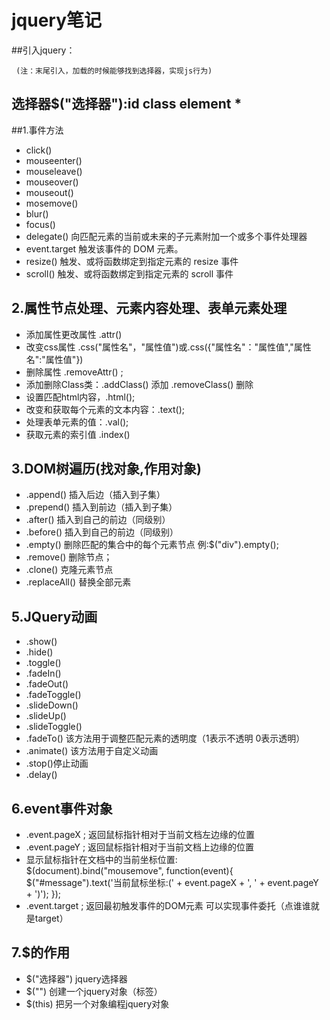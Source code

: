 # jquery笔记
##引入jquery： 
<script type="text/javascript" src="相对路径"></script>
     (注：末尾引入，加载的时候能够找到选择器，实现js行为)

## 选择器$("选择器"):id class element *
##1.事件方法
+ click()
+ mouseenter()
+ mouseleave()
+ mouseover()
+ mouseout()
+ mosemove() 
+ blur()
+ focus()
+ delegate()  向匹配元素的当前或未来的子元素附加一个或多个事件处理器
+ event.target   触发该事件的 DOM 元素。
+ resize()   触发、或将函数绑定到指定元素的 resize 事件
+ scroll()    触发、或将函数绑定到指定元素的 scroll 事件

## 2.属性节点处理、元素内容处理、表单元素处理 
+ 添加属性更改属性 .attr()
+ 改变css属性 .css("属性名"，"属性值")或.css({"属性名"："属性值","属性名":"属性值"})
+ 删除属性 .removeAttr() ;
+ 添加删除Class类：.addClass() 添加 .removeClass() 删除
+ 设置匹配html内容，.html();
+ 改变和获取每个元素的文本内容：.text();
+ 处理表单元素的值：.val();
+ 获取元素的索引值 .index()

## 3.DOM树遍历(找对象,作用对象)
+ .append() 插入后边（插入到子集）
+ .prepend() 插入到前边（插入到子集）
+ .after() 插入到自己的前边（同级别）
+ .before() 插入到自己的前边（同级别）
+ .empty() 删除匹配的集合中的每个元素节点 例:$("div").empty();
+ .remove() 删除节点；
+ .clone() 克隆元素节点
+ .replaceAll() 替换全部元素

## 5.JQuery动画
+ .show()
+ .hide()
+ .toggle()
+ .fadeIn()
+ .fadeOut()
+ .fadeToggle()
+ .slideDown()
+ .slideUp()
+ .slideToggle()
+ .fadeTo() 该方法用于调整匹配元素的透明度（1表示不透明 0表示透明）
+ .animate() 该方法用于自定义动画
+ .stop()停止动画
+ .delay()

## 6.event事件对象
+ .event.pageX ; 返回鼠标指针相对于当前文档左边缘的位置
+ .event.pageY ; 返回鼠标指针相对于当前文档上边缘的位置
+ 显示鼠标指针在文档中的当前坐标位置:<br>
    $(document).bind("mousemove", function(event){
        $("#message").text('当前鼠标坐标:(' + event.pageX + ', ' + event.pageY + ')');
    });
+ .event.target ; 返回最初触发事件的DOM元素 可以实现事件委托（点谁谁就是target）

## 7.$的作用
+ $("选择器")  jquery选择器
+ $("<img>")   创建一个jquery对象（标签）
+ $(this)  把另一个对象编程jquery对象
